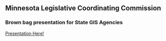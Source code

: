 ## Minnesota Legislative Coordinating Commission

### Brown bag presentation for State GIS Agencies

[Presentation Here!](http://gis.leg.mn/iMaps/brownbag/)